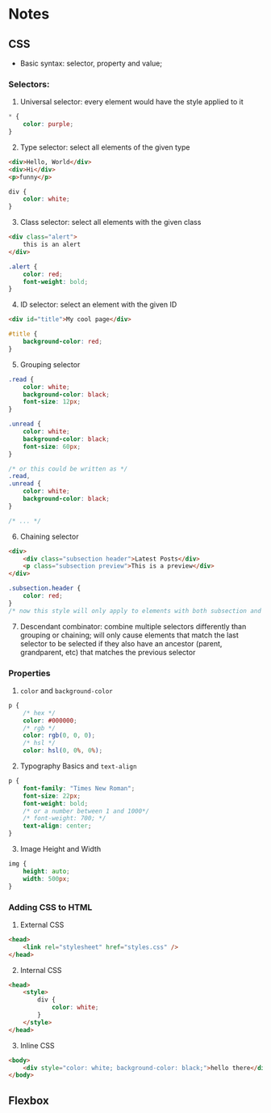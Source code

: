 # Notes

## CSS

* Basic syntax: selector, property and value;
### Selectors: 
1. Universal selector: every element would have the style applied to it
```css
* {
	color: purple;
}
```
2. Type selector: select all elements of the given type
```html
<div>Hello, World</div>
<div>Hi</div>
<p>funny</p>
```
```css
div {
	color: white;
}
```
3. Class selector: select all elements with the given class
```html
<div class="alert">
	this is an alert
</div>
```
```css
.alert {
	color: red;
	font-weight: bold;
}
```
4. ID selector: select an element with the given ID
```html
<div id="title">My cool page</div>
```
```css
#title {
	background-color: red;
}
```
5. Grouping selector
```css
.read {
	color: white;
	background-color: black;
	font-size: 12px;
}

.unread {
	color: white;
	background-color: black;
	font-size: 60px;
}

/* or this could be written as */
.read,
.unread {
	color: white;
	background-color: black;
}

/* ... */
```
6. Chaining selector
```html
<div>
	<div class="subsection header">Latest Posts</div>
	<p class="subsection preview">This is a preview</div>
</div>
```
```css
.subsection.header {
	color: red;
}
/* now this style will only apply to elements with both subsection and header class */
```
7. Descendant combinator: combine multiple selectors differently than grouping or chaining; will only cause elements that match the last selector to be selected if they also have an ancestor (parent, grandparent, etc) that matches the previous selector

### Properties
1. `color` and `background-color`
```css
p {
	/* hex */
	color: #000000;
	/* rgb */
	color: rgb(0, 0, 0);
	/* hsl */
	color: hsl(0, 0%, 0%);
```
2. Typography Basics and `text-align`
```css
p {
	font-family: "Times New Roman";
	font-size: 22px;
	font-weight: bold;
	/* or a number between 1 and 1000*/
	/* font-weight: 700; */
	text-align: center;
}
```
3. Image Height and Width
```css
img {
	height: auto;
	width: 500px;
}
```
### Adding CSS to HTML
1. External CSS
```html
<head>
	<link rel="stylesheet" href="styles.css" />
</head>
```
2. Internal CSS
```html
<head>
	<style>
		div {
			color: white;
		}
	</style>
</head>
```
3. Inline CSS
```html
<body>
	<div style="color: white; background-color: black;">hello there</div>
</body>
```

## Flexbox

